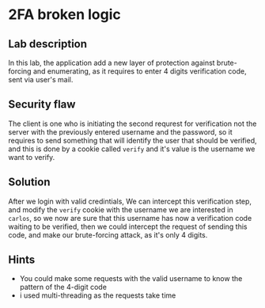 # 2FA broken logic

## Lab description
In this lab, the application add a new layer of protection against brute-forcing and enumerating, as it requires to enter 4 digits verification code, sent via user's mail.

## Security flaw
The client is one who is initiating the second requrest for verification not the server with the previously entered username and the password, so it requires to send something that will identify the user that should be verified, and this is done by a cookie called ```verify``` and it's value is the username we want to verify.

## Solution
After we login with valid credintials, We can intercept this verification step, and modify the ```verify``` cookie with the username we are interested in ```carlos```, so we now are sure that this username has now a verification code waiting to be verified, then we could intercept the request of sending this code, and make our brute-forcing attack, as it's only 4 digits.

## Hints
* You could make some requests with the valid username to know the pattern of the 4-digit code
* i used multi-threading as the requests take time
